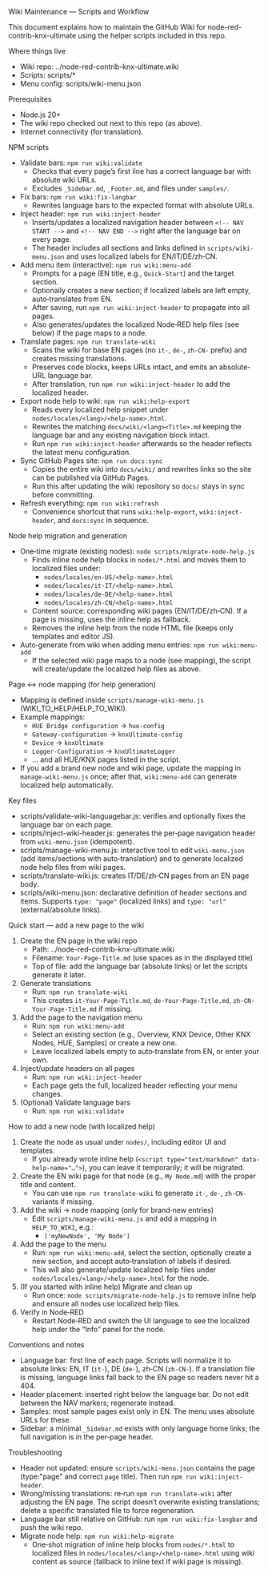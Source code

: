 Wiki Maintenance — Scripts and Workflow

This document explains how to maintain the GitHub Wiki for node-red-contrib-knx-ultimate using the helper scripts included in this repo.

Where things live
- Wiki repo: ../node-red-contrib-knx-ultimate.wiki
- Scripts: scripts/*
- Menu config: scripts/wiki-menu.json

Prerequisites
- Node.js 20+
- The wiki repo checked out next to this repo (as above).
- Internet connectivity (for translation).

NPM scripts
- Validate bars: `npm run wiki:validate`
  - Checks that every page’s first line has a correct language bar with absolute wiki URLs.
  - Excludes `_Sidebar.md`, `_Footer.md`, and files under `samples/`.
- Fix bars: `npm run wiki:fix-langbar`
  - Rewrites language bars to the expected format with absolute URLs.
- Inject header: `npm run wiki:inject-header`
  - Inserts/updates a localized navigation header between `<!-- NAV START -->` and `<!-- NAV END -->` right after the language bar on every page.
  - The header includes all sections and links defined in `scripts/wiki-menu.json` and uses localized labels for EN/IT/DE/zh‑CN.
- Add menu item (interactive): `npm run wiki:menu-add`
  - Prompts for a page (EN title, e.g., `Quick-Start`) and the target section.
  - Optionally creates a new section; if localized labels are left empty, auto‑translates from EN.
  - After saving, run `npm run wiki:inject-header` to propagate into all pages.
  - Also generates/updates the localized Node‑RED help files (see below) if the page maps to a node.
- Translate pages: `npm run translate-wiki`
  - Scans the wiki for base EN pages (no `it-`, `de-`, `zh-CN-` prefix) and creates missing translations.
  - Preserves code blocks, keeps URLs intact, and emits an absolute-URL language bar.
  - After translation, run `npm run wiki:inject-header` to add the localized header.
- Export node help to wiki: `npm run wiki:help-export`
  - Reads every localized help snippet under `nodes/locales/<lang>/<help-name>.html`.
  - Rewrites the matching `docs/wiki/<lang><Title>.md` keeping the language bar and any existing navigation block intact.
  - Run `npm run wiki:inject-header` afterwards so the header reflects the latest menu configuration.
- Sync GitHub Pages site: `npm run docs:sync`
  - Copies the entire wiki into `docs/wiki/` and rewrites links so the site can be published via GitHub Pages.
  - Run this after updating the wiki repository so `docs/` stays in sync before committing.
- Refresh everything: `npm run wiki:refresh`
  - Convenience shortcut that runs `wiki:help-export`, `wiki:inject-header`, and `docs:sync` in sequence.

Node help migration and generation
- One‑time migrate (existing nodes): `node scripts/migrate-node-help.js`
  - Finds inline node help blocks in `nodes/*.html` and moves them to localized files under:
    - `nodes/locales/en-US/<help-name>.html`
    - `nodes/locales/it-IT/<help-name>.html`
    - `nodes/locales/de-DE/<help-name>.html`
    - `nodes/locales/zh-CN/<help-name>.html`
  - Content source: corresponding wiki pages (EN/IT/DE/zh‑CN). If a page is missing, uses the inline help as fallback.
  - Removes the inline help from the node HTML file (keeps only templates and editor JS).
- Auto‑generate from wiki when adding menu entries: `npm run wiki:menu-add`
  - If the selected wiki page maps to a node (see mapping), the script will create/update the localized help files as above.

Page ↔ node mapping (for help generation)
- Mapping is defined inside `scripts/manage-wiki-menu.js` (WIKI_TO_HELP/HELP_TO_WIKI).
- Example mappings:
  - `HUE Bridge configuration` → `hue-config`
  - `Gateway-configuration` → `knxUltimate-config`
  - `Device` → `knxUltimate`
  - `Logger-Configuration` → `knxUltimateLogger`
  - … and all HUE/KNX pages listed in the script.
- If you add a brand new node and wiki page, update the mapping in `manage-wiki-menu.js` once; after that, `wiki:menu-add` can generate localized help automatically.

Key files
- scripts/validate-wiki-languagebar.js: verifies and optionally fixes the language bar on each page.
- scripts/inject-wiki-header.js: generates the per‑page navigation header from `wiki-menu.json` (idempotent).
- scripts/manage-wiki-menu.js: interactive tool to edit `wiki-menu.json` (add items/sections with auto‑translation) and to generate localized node help files from wiki pages.
- scripts/translate-wiki.js: creates IT/DE/zh‑CN pages from an EN page body.
- scripts/wiki-menu.json: declarative definition of header sections and items. Supports `type: "page"` (localized links) and `type: "url"` (external/absolute links).

Quick start — add a new page to the wiki
1) Create the EN page in the wiki repo
   - Path: ../node-red-contrib-knx-ultimate.wiki
   - Filename: `Your-Page-Title.md` (use spaces as in the displayed title)
   - Top of file: add the language bar (absolute links) or let the scripts generate it later.
2) Generate translations
   - Run: `npm run translate-wiki`
   - This creates `it-Your-Page-Title.md`, `de-Your-Page-Title.md`, `zh-CN-Your-Page-Title.md` if missing.
3) Add the page to the navigation menu
   - Run: `npm run wiki:menu-add`
   - Select an existing section (e.g., Overview, KNX Device, Other KNX Nodes, HUE, Samples) or create a new one.
   - Leave localized labels empty to auto‑translate from EN, or enter your own.
4) Inject/update headers on all pages
   - Run: `npm run wiki:inject-header`
   - Each page gets the full, localized header reflecting your menu changes.
5) (Optional) Validate language bars
   - Run: `npm run wiki:validate`

How to add a new node (with localized help)
1) Create the node as usual under `nodes/`, including editor UI and templates.
   - If you already wrote inline help (`<script type="text/markdown" data-help-name="…">`), you can leave it temporarily; it will be migrated.
2) Create the EN wiki page for that node (e.g., `My Node.md`) with the proper title and content.
   - You can use `npm run translate-wiki` to generate `it-`, `de-`, `zh-CN-` variants if missing.
3) Add the wiki → node mapping (only for brand‑new entries)
   - Edit `scripts/manage-wiki-menu.js` and add a mapping in `HELP_TO_WIKI`, e.g.:
     - `['myNewNode', 'My Node']`
4) Add the page to the menu
   - Run: `npm run wiki:menu-add`, select the section, optionally create a new section, and accept auto‑translation of labels if desired.
   - This will also generate/update localized help files under `nodes/locales/<lang>/<help-name>.html` for the node.
5) (If you started with inline help) Migrate and clean up
   - Run once: `node scripts/migrate-node-help.js` to remove inline help and ensure all nodes use localized help files.
6) Verify in Node‑RED
   - Restart Node‑RED and switch the UI language to see the localized help under the “Info” panel for the node.

Conventions and notes
- Language bar: first line of each page. Scripts will normalize it to absolute links: EN, IT (`it-`), DE (`de-`), zh‑CN (`zh-CN-`). If a translation file is missing, language links fall back to the EN page so readers never hit a 404.
- Header placement: inserted right below the language bar. Do not edit between the NAV markers; regenerate instead.
- Samples: most sample pages exist only in EN. The menu uses absolute URLs for these.
- Sidebar: a minimal `_Sidebar.md` exists with only language home links; the full navigation is in the per‑page header.

Troubleshooting
- Header not updated: ensure `scripts/wiki-menu.json` contains the page (type:"page" and correct `page` title). Then run `npm run wiki:inject-header`.
- Wrong/missing translations: re‑run `npm run translate-wiki` after adjusting the EN page. The script doesn’t overwrite existing translations; delete a specific translated file to force regeneration.
- Language bar still relative on GitHub: run `npm run wiki:fix-langbar` and push the wiki repo.
- Migrate node help: `npm run wiki:help-migrate`
  - One‑shot migration of inline help blocks from `nodes/*.html` to localized files in `nodes/locales/<lang>/<help-name>.html` using wiki content as source (fallback to inline text if wiki page is missing).
